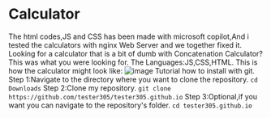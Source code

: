 # Calculator
The html codes,JS and CSS has been made with microsoft copilot,And i tested the calculators with nginx Web Server and we together fixed it. Looking for a calculator that is a bit of dumb with Concatenation Calculator? This was what you were looking for.
The Languages:JS,CSS,HTML.
This is how the calculator might look like:
![image](https://github.com/user-attachments/assets/123a7098-66d8-4faf-a6e7-0c8029d7e591)
Tutorial how to install with git.
Step 1:Navigate to the directory where you want to clone the repository.
 ```cd Downloads```
Step 2:Clone my repository.
 ```git clone https://github.com/tester305/tester305.github.io```
Step 3:Optional,if you want you can navigate to the repository's folder. 
 ```cd tester305.github.io```
